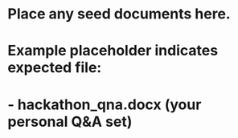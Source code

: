 # Place any seed documents here.
# Example placeholder indicates expected file:
# - hackathon_qna.docx (your personal Q&A set)
